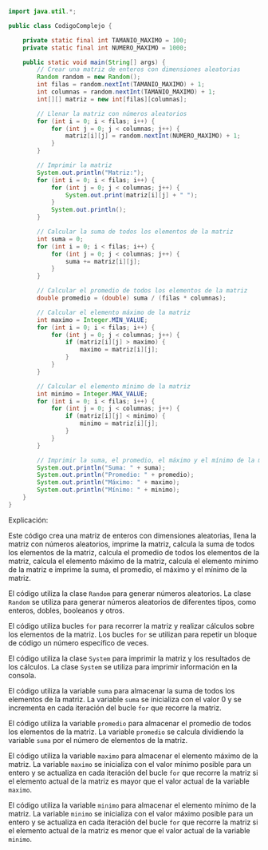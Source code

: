 ```java
import java.util.*;

public class CodigoComplejo {

    private static final int TAMANIO_MAXIMO = 100;
    private static final int NUMERO_MAXIMO = 1000;

    public static void main(String[] args) {
        // Crear una matriz de enteros con dimensiones aleatorias
        Random random = new Random();
        int filas = random.nextInt(TAMANIO_MAXIMO) + 1;
        int columnas = random.nextInt(TAMANIO_MAXIMO) + 1;
        int[][] matriz = new int[filas][columnas];

        // Llenar la matriz con números aleatorios
        for (int i = 0; i < filas; i++) {
            for (int j = 0; j < columnas; j++) {
                matriz[i][j] = random.nextInt(NUMERO_MAXIMO) + 1;
            }
        }

        // Imprimir la matriz
        System.out.println("Matriz:");
        for (int i = 0; i < filas; i++) {
            for (int j = 0; j < columnas; j++) {
                System.out.print(matriz[i][j] + " ");
            }
            System.out.println();
        }

        // Calcular la suma de todos los elementos de la matriz
        int suma = 0;
        for (int i = 0; i < filas; i++) {
            for (int j = 0; j < columnas; j++) {
                suma += matriz[i][j];
            }
        }

        // Calcular el promedio de todos los elementos de la matriz
        double promedio = (double) suma / (filas * columnas);

        // Calcular el elemento máximo de la matriz
        int maximo = Integer.MIN_VALUE;
        for (int i = 0; i < filas; i++) {
            for (int j = 0; j < columnas; j++) {
                if (matriz[i][j] > maximo) {
                    maximo = matriz[i][j];
                }
            }
        }

        // Calcular el elemento mínimo de la matriz
        int minimo = Integer.MAX_VALUE;
        for (int i = 0; i < filas; i++) {
            for (int j = 0; j < columnas; j++) {
                if (matriz[i][j] < minimo) {
                    minimo = matriz[i][j];
                }
            }
        }

        // Imprimir la suma, el promedio, el máximo y el mínimo de la matriz
        System.out.println("Suma: " + suma);
        System.out.println("Promedio: " + promedio);
        System.out.println("Máximo: " + maximo);
        System.out.println("Mínimo: " + minimo);
    }
}
```

Explicación:

Este código crea una matriz de enteros con dimensiones aleatorias, llena la matriz con números aleatorios, imprime la matriz, calcula la suma de todos los elementos de la matriz, calcula el promedio de todos los elementos de la matriz, calcula el elemento máximo de la matriz, calcula el elemento mínimo de la matriz e imprime la suma, el promedio, el máximo y el mínimo de la matriz.

El código utiliza la clase `Random` para generar números aleatorios. La clase `Random` se utiliza para generar números aleatorios de diferentes tipos, como enteros, dobles, booleanos y otros.

El código utiliza bucles `for` para recorrer la matriz y realizar cálculos sobre los elementos de la matriz. Los bucles `for` se utilizan para repetir un bloque de código un número específico de veces.

El código utiliza la clase `System` para imprimir la matriz y los resultados de los cálculos. La clase `System` se utiliza para imprimir información en la consola.

El código utiliza la variable `suma` para almacenar la suma de todos los elementos de la matriz. La variable `suma` se inicializa con el valor 0 y se incrementa en cada iteración del bucle `for` que recorre la matriz.

El código utiliza la variable `promedio` para almacenar el promedio de todos los elementos de la matriz. La variable `promedio` se calcula dividiendo la variable `suma` por el número de elementos de la matriz.

El código utiliza la variable `maximo` para almacenar el elemento máximo de la matriz. La variable `maximo` se inicializa con el valor mínimo posible para un entero y se actualiza en cada iteración del bucle `for` que recorre la matriz si el elemento actual de la matriz es mayor que el valor actual de la variable `maximo`.

El código utiliza la variable `minimo` para almacenar el elemento mínimo de la matriz. La variable `minimo` se inicializa con el valor máximo posible para un entero y se actualiza en cada iteración del bucle `for` que recorre la matriz si el elemento actual de la matriz es menor que el valor actual de la variable `minimo`.
